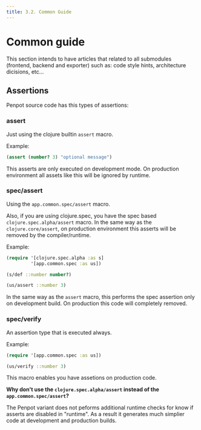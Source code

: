 ```yaml
---
title: 3.2. Common Guide
---
```


# Common guide

This section intends to have articles that related to all submodules
(frontend, backend and exporter) such as: code style hints,
architecture dicisions, etc...


## Assertions

Penpot source code has this types of assertions:

### **assert**

Just using the clojure builtin `assert` macro.

Example:

```clojure
(assert (number? 3) "optional message")
```

This asserts are only executed on development mode. On production
environment all assets like this will be ignored by runtime.

### **spec/assert**

Using the `app.common.spec/assert` macro.

Also, if you are using clojure.spec, you have the spec based
`clojure.spec.alpha/assert` macro. In the same way as the
`clojure.core/assert`, on production environment this asserts will be
removed by the compiler/runtime.

Example:

```clojure
(require '[clojure.spec.alpha :as s]
         '[app.common.spec :as us])

(s/def ::number number?)

(us/assert ::number 3)
```

In the same way as the `assert` macro, this performs the spec
assertion only on development build. On production this code will
completely removed.

### **spec/verify**

An assertion type that is executed always.

Example:

```clojure
(require '[app.common.spec :as us])

(us/verify ::number 3)
```

This macro enables you have assetions on production code.


**Why don't use the `clojure.spec.alpha/assert` instead of the `app.common.spec/assert`?**

The Penpot variant does not peforms additional runtime checks for know
if asserts are disabled in "runtime". As a result it generates much
simplier code at development and production builds.
